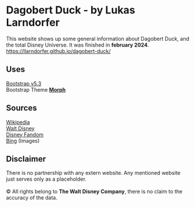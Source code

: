 # Dagobert Duck - by Lukas Larndorfer
This website shows up some general information about Dagobert Duck, and the total Disney Universe. It was finished in <strong>february 2024</strong>.
<a href="https://llarndorfer.github.io/dagobert-duck/">https://llarndorfer.github.io/dagobert-duck/</a>

## Uses
<a href ="https://getbootstrap.com/">Bootstrap v5.3</a><br>
Bootstrap Theme <b><a href="https://bootswatch.com/morph/">Morph</a></b>

## Sources
<a href ="https://de.wikipedia.org/wiki/Dagobert_Duck/">Wikipedia</a><br>
<a href ="https://www.waltdisney.org/blog/disney-wwii-propaganda-pt1">Walt Disney</a><br>
<a href ="https://disney.fandom.com/de/wiki/Dagobert_Duck">Disney Fandom</a><br>
<a href ="https://www.bing.com/images/create">Bing</a> (Images)<br> 


<h2>Disclaimer</h2>
There is no partnership with any extern website. Any mentioned website just serves only as a placeholder. <br>

<br>
<footer>
&copy All rights belong to <b>The Walt Disney Company</b>, there is no claim to the accuracy of the data.
</footer>
